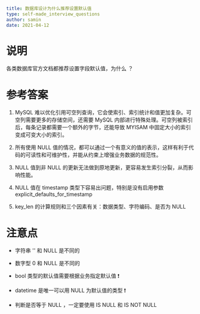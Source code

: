 ```yaml
title: 数据库设计为什么推荐设置默认值
type: self-made_interview_questions
author: samin
date: 2021-04-12
```

# 说明

各类数据库官方文档都推荐设置字段默认值，为什么 ？

# 参考答案

1. MySQL 难以优化引用可空列查询，它会使索引、索引统计和值更加复杂。可空列需要更多的存储空间，还需要 MySQL 内部进行特殊处理。可空列被索引后，每条记录都需要一个额外的字节，还能导致 MYISAM 中固定大小的索引变成可变大小的索引。

2. 所有使用 NULL 值的情况，都可以通过一个有意义的值的表示，这样有利于代码的可读性和可维护性，并能从约束上增强业务数据的规范性。

3. NULL 值到非 NULL 的更新无法做到原地更新，更容易发生索引分裂，从而影响性能。

4. NULL 值在 timestamp 类型下容易出问题，特别是没有启用参数 explicit_defaults_for_timestamp

5. key_len 的计算规则和三个因素有关：数据类型、字符编码、是否为 NULL

# 注意点

- 字符串 '' 和 NULL 是不同的

- 数字型 0 和 NULL 是不同的

- bool 类型的默认值需要根据业务指定默认值 ❗

- datetime 是唯一可以用 NULL 为默认值的类型 ❗

- 判断是否等于 NULL ，一定要使用 IS NULL 和 IS NOT NULL 
